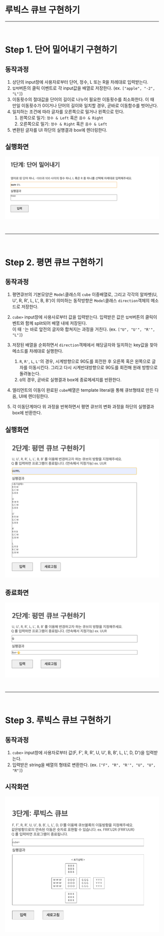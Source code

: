 # 루빅스 큐브 구현하기

---

<br>

# Step 1. 단어 밀어내기 구현하기

## 동작과정

1. 상단의 input창에 사용자로부터 단어, 정수, L 또는 R을 차례대로 입력받는다. <br>
2. `입력`버튼의 클릭 이벤트로 각 input값을 배열로 저장한다. (ex. `["apple", "-2", "L"]`)<br>
3. 이동횟수의 절대값을 단어의 길이로 나누어 필요한 이동횟수를 최소화한다. 이 때 만일 이동횟수가 0이거나 단어의 길이와 일치할 경우, 곧바로 이동함수를 벗어난다.<br>
4. 일치하는 조건에 따라 글자를 오른쪽으로 밀거나 왼쪽으로 민다.<br>
   1. 왼쪽으로 밀기: `정수 & Left` 혹은 `음수 & Right`<br>
   2. 오른쪽으로 밀기: `정수 & Right` 혹은 `음수 & Left`<br>
5. 변환된 글자를 UI 하단의 실행결과 box에 렌더링한다.<br>

## 실행화면

![실행화면](step-1.png)

<br>

---

<br>

# Step 2. 평면 큐브 구현하기

## 동작과정

1. 평면큐브의 기본모양은 `Model`클래스의 `cube` 이중배열로, 그리고 각각의 알파벳(U, U', R, R', L, L', B, B')이 의미하는 동작방향은 `Model`클래스 `direction`객체의 메소드로 저장한다.<br>
2. `cube>` input창에 사용사로부터 값을 입력받는다. 입력받은 값은 `입력`버튼의 클릭이벤트와 함께 split되어 배열 내에 저장된다.<br>
   이 때 `'`는 바로 앞전의 글자와 합쳐지는 과정을 거친다. (ex. `["U", "U'", "R'", "L"]`)<br>
3. 저장된 배열을 순회하면서 `direction`객체에서 해당글자와 일치하는 key값을 찾아 메소드를 차례대로 실행한다. <br>

   1. `R`, `R'`, `L`, `L'`의 경우, 시계방향으로 90도를 회전한 후 오른쪽 혹은 왼쪽으로 글자를 이동시킨다. 그리고 다시 시계반대방향으로 90도를 회전해 원래 방향으로 돌려놓는다.<br>
   2. `Q`의 경우, 곧바로 실행결과 box에 종료메세지를 반환한다.<br>

4. 엘리먼트의 이동이 완료된 `cube`배열은 template literal을 통해 큐브형태로 만든 다음, UI에 렌더링한다.<br>
5. 각 이동단계마다 위 과정을 반복하면서 평면 큐브의 변화 과정을 하단의 실행결과 box에 반환한다.<br>

## 실행화면

![실행화면](step2-1.png)

## 종료화면

![종료화면](step2-2.png)

<br>

---

<br>

# Step 3. 루빅스 큐브 구현하기

## 동작과정

1. `cube>` input창에 사용자로부터 값(F, F', R, R', U, U', B, B', L, L', D, D')을 입력받는다.<br>
2. 입력받은 string을 배열의 형태로 변환한다. (ex. `["F", "R", "R'", "U", "U", "R"]`)

## 시작화면

![시작화면](step3-1.png)
